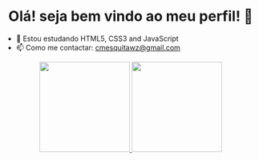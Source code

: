<h1 align="center"> Olá! seja bem vindo ao meu perfil! 👋 </h1>

- 🌱 Estou estudando HTML5, CSS3 and JavaScript
- 📫 Como me contactar: cmesquitawz@gmail.com

<div align="center" display="flex">
  <a href="https://github.com/cmesquitawz">
  <img height="180em" src="https://github-readme-stats.vercel.app/api?username=cmesquitawz&show_icons=true&theme=dracula&include_all_commits=true&count_private=true"/>
  <img height="180em" src="https://github-readme-stats.vercel.app/api/top-langs/?username=cmesquitawz&layout=compact&langs_count=7&theme=dracula"/>
</div>

